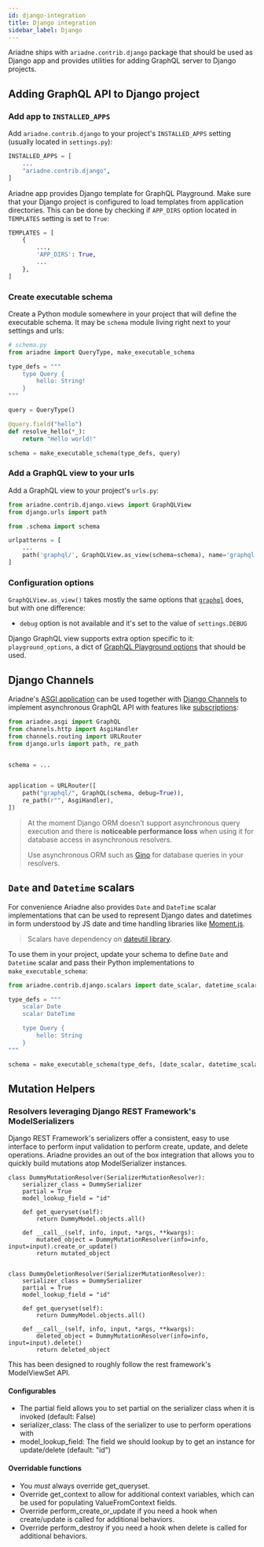 ```yaml
---
id: django-integration
title: Django integration
sidebar_label: Django
---
```



Ariadne ships with `ariadne.contrib.django` package that should be used as Django app and provides utilities for adding GraphQL server to Django projects.


## Adding GraphQL API to Django project

### Add app to `INSTALLED_APPS`

Add `ariadne.contrib.django` to your project's `INSTALLED_APPS` setting (usually located in `settings.py`):

```python
INSTALLED_APPS = [
    ...
    "ariadne.contrib.django",
]
```

Ariadne app provides Django template for GraphQL Playground. Make sure that your Django project is configured to load templates from application directories. This can be done by checking if `APP_DIRS` option located in `TEMPLATES` setting is set to `True`:

```python
TEMPLATES = [
    {
        ...,
        'APP_DIRS': True,
        ...
    },
]
```


### Create executable schema

Create a Python module somewhere in your project that will define the executable schema. It may be `schema` module living right next to your settings and urls:

```python
# schema.py
from ariadne import QueryType, make_executable_schema

type_defs = """
    type Query {
        hello: String!
    }
"""

query = QueryType()

@query.field("hello")
def resolve_hello(*_):
    return "Hello world!"

schema = make_executable_schema(type_defs, query)
```


### Add a GraphQL view to your urls 

Add a GraphQL view to your project's `urls.py`:

```python
from ariadne.contrib.django.views import GraphQLView
from django.urls import path

from .schema import schema

urlpatterns = [
    ...
    path('graphql/', GraphQLView.as_view(schema=schema), name='graphql'),
]
```


### Configuration options

`GraphQLView.as_view()` takes mostly the same options that [`graphql`](api-reference.md#configuration-options) does, but with one difference:

- `debug` option is not available and it's set to the value of `settings.DEBUG`

Django GraphQL view supports extra option specific to it: `playground_options`, a dict of [GraphQL Playground options](https://github.com/prisma/graphql-playground#settings) that should be used.


## Django Channels

Ariadne's [ASGI application](asgi.md) can be used together with [Django Channels](https://github.com/django/channels) to implement asynchronous GraphQL API with features like [subscriptions](subscriptions.md):

```python
from ariadne.asgi import GraphQL
from channels.http import AsgiHandler
from channels.routing import URLRouter
from django.urls import path, re_path


schema = ...


application = URLRouter([
    path("graphql/", GraphQL(schema, debug=True)),
    re_path(r"", AsgiHandler),
])
```

> At the moment Django ORM doesn't support asynchronous query execution and there is **noticeable performance loss** when using it for database access in asynchronous resolvers.
>
> Use asynchronous ORM such as [Gino](https://github.com/fantix/gino) for database queries in your resolvers.


## `Date` and `Datetime` scalars

For convenience Ariadne also provides `Date` and `DateTime` scalar implementations that can be used to represent Django dates and datetimes in form understood by JS date and time handling libraries like [Moment.js](https://momentjs.com/).

> Scalars have dependency on [dateutil library](https://github.com/dateutil/dateutil).

To use them in your project, update your schema to define `Date` and `Datetime` scalar and pass their Python implementations to `make_executable_schema`:

```python
from ariadne.contrib.django.scalars import date_scalar, datetime_scalar

type_defs = """
    scalar Date
    scalar DateTime

    type Query {
        hello: String
    }
"""

schema = make_executable_schema(type_defs, [date_scalar, datetime_scalar, ...])
```


## Mutation Helpers
### Resolvers leveraging Django REST Framework's ModelSerializers

Django REST Framework's serializers offer a consistent, easy to use interface to perform input validation to perform create, update, and delete operations.
Ariadne provides an out of the box integration that allows you to quickly build mutations atop ModelSerializer instances.

```shell script
class DummyMutationResolver(SerializerMutationResolver):
    serializer_class = DummySerializer
    partial = True
    model_lookup_field = "id"

    def get_queryset(self):
        return DummyModel.objects.all()

    def __call__(self, info, input, *args, **kwargs):
        mutated_object = DummyMutationResolver(info=info, input=input).create_or_update()
        return mutated_object


class DummyDeletionResolver(SerializerMutationResolver):
    serializer_class = DummySerializer
    partial = True
    model_lookup_field = "id"

    def get_queryset(self):
        return DummyModel.objects.all()

    def __call__(self, info, input, *args, **kwargs):
        deleted_object = DummyMutationResolver(info=info, input=input).delete()
        return deleted_object
```

This has been designed to roughly follow the rest framework's ModelViewSet API.

#### Configurables
- The partial field allows you to set partial on the serializer class when it is invoked (default: False)
- serializer_class: The class of the serializer to use to perform operations with
- model_lookup_field: The field we should lookup by to get an instance for update/delete (default: "id")

#### Overridable functions

- You *must* always override get_queryset.
- Override get_context to allow for additional context variables, which can be used for populating ValueFromContext fields.
- Override perform_create_or_update if you need a hook when create/update is called for additional behaviors.
- Override perform_destroy if you need a hook when delete is called for additional behaviors.
